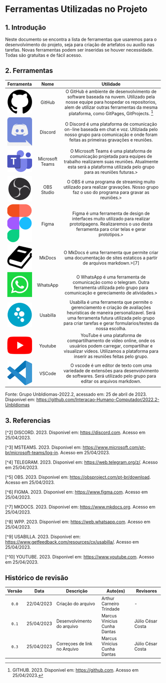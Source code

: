 # <b> Ferramentas Utilizadas no Projeto</b>

## 1. Introdução
Neste documento se encontra a lista de ferramentas que usaremos para o desenvolvimento do projeto, seja para criação de artefatos ou auxílio nas tarefas. Novas ferramentas podem ser inseridas se houver necessidade. Todas são gratuitas e de fácil acesso.


## 2. Ferramentas
|                          Ferramenta                                        |    Nome    |                                                Utilidade                                                                                                                                      |
| :-----------------------------------------:                                | :--------: | :--------------------------------------------------------------------------------------------------------------------------------------------------------------------------------------:|
|    <img src="../img/logo_github.jpg" alt="Logo GitHub" width="85">         |   GitHub   |O GitHub é ambiente de desenvolvimento de software baseada na nuvem. Utilizado pela nosse equipe para hospedar os repositorios, alem de utilizar outras ferramentas da mesma plataforma, como GitPages, GitProjects. [^1]| 
|    <img src="../img/logo_discord.png" alt="Logo Discord" width="85">       |   Discord  |O Discord é uma plataforma de comunicação on-line baseada em chat e voz. Utilziada pelo nosso grupo para comunicação e onde foram feitas as primeiras gravações e reuniões.[]()| 
|    <img src="../img/logo_msteams.png" alt="Logo MSTeams" width="85">      |Microsoft Teams|O Microsoft Teams é uma plataforma de comunicação projetada para equipes de trabalho realizarem suas reuniões. Atualmente esta será a plataforma utilizada pelo grupo para as reuniões futuras.>[]()| 
|    <img src="../img/logo_OBS.png" alt="Logo OBS" width="85">               | OBS Studio |O OBS é uma programa de streaming muito utilizado para realizar gravações. Nosso grupo faz o uso do programa para gravar as reuniões.>| 
|    <img src="../img/logo_figma.png" alt="Logo Figma" width="85">           |    Figma   |Figma é uma ferramenta de design de interfaces muito utilizado para realizar prototipagens. Realizaremos o uso desta ferramenta para criar telas e gerar prototipos.>[]()| 
|    <img src="../img/logo_mkdocs.png" alt="Logo MkDocs" width="85">         |    MkDocs  |O MkDocs é uma ferramenta que permite criar uma documentação de sites estaticos a partir de arquivos markdown.>[7] |
|    <img src="../img/logo_wpp.png" alt="Logo Wpp" width="85">               |  WhatsApp  |O WhatsApp é uma ferramenta de comunicação como o telegram. Outra ferramenta utilizada pelo grupo para comunicação e gereciamento de atividades.>[]()| 
|    <img src="../img/logo_usabilla.png" alt="Logo Usabilla" width="85">     |  Usabilla  |Usabilla é uma ferramenta que permite o gerenciamento e criação de avaliações heuristicas de maneira personalizavel. Será uma ferramenta futura utilizada pelo grupo para criar tarefas e gerar formularios/testes da nossa escolha.[]()| 
|    <img src="../img/logo_youtube.png" alt="Logo Youtube" width="85">       |   Youtube  |YouTube é uma plataforma de compartilhamento de vídeo online, onde os usuários podem carregar, compartilhar e visualizar vídeos. Utilizamos a plataforma para inserir as reuniões feitas pelo grupo.[]()|
|    <img src="../img/logo_visualstudio.jpg" alt="Logo VSCODE" width="85">   |   VSCode  |O vscode é um editor de texto com uma variedade de extensões para desenvolvimento de softwares. Será utilizado pelo grupo para editar os arquivos markdown.[]()|

Fonte: Grupo UnbIdiomas-2022.2, acessado em: 25 de abril de 2023. Disponivel em: <https://github.com/Interacao-Humano-Computador/2022.2-UnbIdiomas>


## 3. Referencias
[^1]: GITHUB. 2023. Disponivel em: <https://github.com>. Acesso em 25/04/2023.

[^2] DISCORD. 2023. Disponivel em:  <https://discord.com>. Acesso em 25/04/2023.

[^3] MSTEAMS. 2023. Disponivel em: <https://www.microsoft.com/pt-br/microsoft-teams/log-in>. Acesso em 25/04/2023.

[^4] TELEGRAM. 2023. Disponivel em: <https://web.telegram.org/z/>. Acesso em 25/04/2023.

[^5] OBS. 2023. Disponivel em: <https://obsproject.com/pt-br/download>. Acesso em 25/04/2023.

[^6] FIGMA. 2023. Disponivel em: <https://www.figma.com>. Acesso em 25/04/2023.

[^7] MKDOCS. 2023. Disponivel em: <https://www.mkdocs.org>. Acesso em 25/04/2023.

[^8] WPP. 2023. Disponivel em: <https://web.whatsapp.com>. Acesso em 25/04/2023.

[^9] USABILLA. 2023. Disponivel em: <https://www.getfeedback.com/resources/cx/usabilla/>. Acesso em 25/04/2023.

[^10] YOUTUBE. 2023. Disponivel em: <https://www.youtube.com>. Acesso em 25/04/2023.




## Histórico de revisão

| Versão     | Data        | Descrição                                            | Auto(es)                                    | Revisores        |
| :--------: | :---------: | ---------------------------------------------------- | ------------------------------------------- | ---------------- |
| `0.0`      |  22/04/2023 | Criação do arquivo                                   | Arthur Carneiro Trindade                    | -                |
| `0.1`      |  25/04/2023 | Desenvolvimento do arquivo                           | Marcus Vinicius Cunha Dantas                | Júlio César Costa|
| `0.3`      |  25/04/2023 | Correçoes de link no Arquivo                         | Marcus Vinicius Cunha Dantas                | Júlio César Costa|

